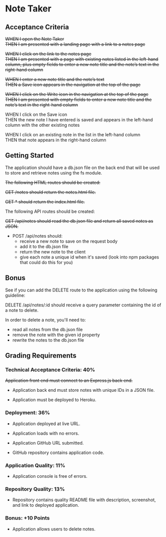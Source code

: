 # Note Taker

## Acceptance Criteria
~~WHEN I open the Note Taker  
THEN I am presented with a landing page with a link to a notes page~~


~~WHEN I click on the link to the notes page  
THEN I am presented with a page with existing notes listed in the left-hand column, plus empty fields to enter a new note title and the note’s text in the right-hand column~~


~~WHEN I enter a new note title and the note’s text  
THEN a Save icon appears in the navigation at the top of the page~~


~~WHEN I click on the Write icon in the navigation at the top of the page  
THEN I am presented with empty fields to enter a new note title and the note’s text in the right-hand column~~


WHEN I click on the Save icon  
THEN the new note I have entered is saved and appears in the left-hand column with the other existing notes


WHEN I click on an existing note in the list in the left-hand column  
THEN that note appears in the right-hand column


<!-- ## Mock-Up -->
<!-- !["mock1"](./public/assets/images/mock1.png)

!["mock2"](./public/assets/images/mock2.png) -->

## Getting Started
The application should have a db.json file on the back end that will be used to store and retrieve notes using the fs module.

~~The following HTML routes should be created:~~

~~GET /notes should return the notes.html file.~~

~~GET * should return the index.html file.~~

The following API routes should be created:

~~GET /api/notes should read the db.json file and return all saved notes as JSON.~~

* POST /api/notes should:
    * receive a new note to save on the request body
    * add it to the db.json file
    * return the new note to the client
    * give each note a unique id when it's saved (look into npm packages that could do this for you)

## Bonus
See if you can add the DELETE route to the application using the following guideline:

DELETE /api/notes/:id should receive a query parameter containing the id of a note to delete.

In order to delete a note, you'll need to:
* read all notes from the db.json file
* remove the note with the given id property
* rewrite the notes to the db.json file

## Grading Requirements

### Technical Acceptance Criteria: 40%

~~Application front end must connect to an Express.js back end.~~

* Application back end must store notes with unique IDs in a JSON file.

* Application must be deployed to Heroku.

### Deployment: 36%
* Application deployed at live URL.

* Application loads with no errors.

* Application GitHub URL submitted.

* GitHub repository contains application code.

### Application Quality: 11%
* Application console is free of errors.

### Repository Quality: 13%
* Repository contains quality README file with description, screenshot, and link to deployed application.

### Bonus: +10 Points
* Application allows users to delete notes.